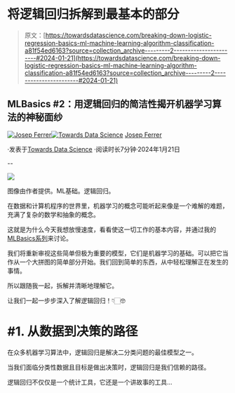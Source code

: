 # 将逻辑回归拆解到最基本的部分

> 原文：[https://towardsdatascience.com/breaking-down-logistic-regression-basics-ml-machine-learning-algorithm-classification-a81f54ed6163?source=collection_archive---------2-----------------------#2024-01-21](https://towardsdatascience.com/breaking-down-logistic-regression-basics-ml-machine-learning-algorithm-classification-a81f54ed6163?source=collection_archive---------2-----------------------#2024-01-21)

## MLBasics #2：用逻辑回归的简洁性揭开机器学习算法的神秘面纱

[](https://medium.com/@rfeers?source=post_page---byline--a81f54ed6163--------------------------------)[![Josep Ferrer](../Images/dee7e2248a813eb2da5847efee159330.png)](https://medium.com/@rfeers?source=post_page---byline--a81f54ed6163--------------------------------)[](https://towardsdatascience.com/?source=post_page---byline--a81f54ed6163--------------------------------)[![Towards Data Science](../Images/a6ff2676ffcc0c7aad8aaf1d79379785.png)](https://towardsdatascience.com/?source=post_page---byline--a81f54ed6163--------------------------------) [Josep Ferrer](https://medium.com/@rfeers?source=post_page---byline--a81f54ed6163--------------------------------)

·发表于[Towards Data Science](https://towardsdatascience.com/?source=post_page---byline--a81f54ed6163--------------------------------) ·阅读时长7分钟·2024年1月21日

--

![](../Images/7a90a1ebc3000841e4b51984f5bb3eb5.png)

图像由作者提供。ML基础。逻辑回归。

在数据和计算机程序的世界里，机器学习的概念可能听起来像是一个难解的难题，充满了复杂的数学和抽象的概念。

这就是为什么今天我想放慢速度，看看使这一切工作的基本内容，并通过我的[MLBasics系列](https://medium.com/towards-data-science/mlbasics-simple-linear-regression-machine-learning-algorithm-predict-programming-8d83cac9873a)来讨论。

我们将重新审视这些简单但极为重要的模型，它们是机器学习的基础。可以把它当作从一个大拼图的简单部分开始。我们回到简单的东西，从中轻松理解正在发生的事情。

所以跟随我一起，拆解并清晰地理解它。

让我们一起一步步深入了解逻辑回归！👇🏻🤓

# #1. 从数据到决策的路径

在众多机器学习算法中，逻辑回归是解决二分类问题的最佳模型之一。

当我们面临分类性数据且目标是做出决策时，逻辑回归是我们信赖的路径。

逻辑回归不仅仅是一个统计工具，它还是一个讲故事的工具…
